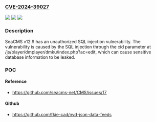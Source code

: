 ### [CVE-2024-39027](https://cve.mitre.org/cgi-bin/cvename.cgi?name=CVE-2024-39027)
![](https://img.shields.io/static/v1?label=Product&message=n%2Fa&color=blue)
![](https://img.shields.io/static/v1?label=Version&message=n%2Fa&color=blue)
![](https://img.shields.io/static/v1?label=Vulnerability&message=n%2Fa&color=brighgreen)

### Description

SeaCMS v12.9 has an unauthorized SQL injection vulnerability. The vulnerability is caused by the SQL injection through the cid parameter at /js/player/dmplayer/dmku/index.php?ac=edit, which can cause sensitive database information to be leaked.

### POC

#### Reference
- https://github.com/seacms-net/CMS/issues/17

#### Github
- https://github.com/fkie-cad/nvd-json-data-feeds

